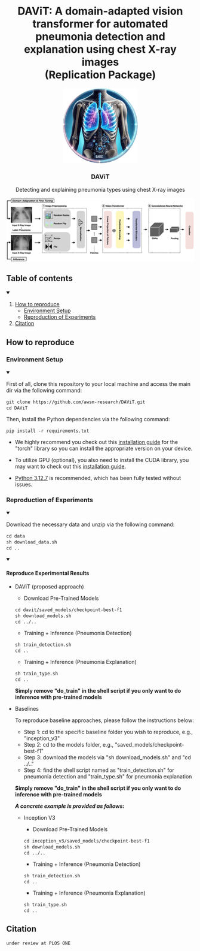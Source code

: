 <div align="center">
  
# <br> DAViT: A domain-adapted vision transformer for automated pneumonia detection and explanation using chest X-ray images <br> (Replication Package)

</div>

<p align="center">
  <img src="img/logo.png" width="200" height="200">
  </a>
  <h3 align="center">DAViT</h3>
  <p align="center">
    Detecting and explaining pneumonia types using chest X-ray images
  </p>
</p>

<div align="center">
<img src="img/overview.png">
</div>

## Table of contents
<!-- Table of contents -->
<details open="open">
  <summary></summary>
  <ol>
    <li>
      <a href="#how-to-reproduce">How to reproduce</a>
        <ul>
          <li><a href="#environment-setup">Environment Setup</a></li>
          <li><a href="#reproduction-of-experiments">Reproduction of Experiments</a></li>
        </ul>
    </li>
    <li>
      <a href="#citation">Citation</a>
    </li>
  </ol>
</details>

## How to reproduce 

### Environment Setup
<details open="open">
  <summary></summary>
  
First of all, clone this repository to your local machine and access the main dir via the following command:
```
git clone https://github.com/awsm-research/DAViT.git
cd DAViT
```

Then, install the Python dependencies via the following command:
```
pip install -r requirements.txt
```

* We highly recommend you check out this <a href="https://pytorch.org/">installation guide</a> for the "torch" library so you can install the appropriate version on your device.
  
* To utilize GPU (optional), you also need to install the CUDA library, you may want to check out this <a href="https://docs.nvidia.com/cuda/cuda-quick-start-guide/index.html">installation guide</a>.
  
* <a href="https://www.python.org/downloads/release/python-3127/">Python 3.12.7</a> is recommended, which has been fully tested without issues.
 
</details>
 
### Reproduction of Experiments
  
  <details open="open">
    <summary></summary>
    
  Download the necessary data and unzip via the following command: 
  ```
  cd data
  sh download_data.sh 
  cd ..
  ```
  
  </details>  
  
  <details open="open">
    <summary></summary>
  
  #### Reproduce Experimental Results
  - DAViT (proposed approach)
    * Download Pre-Trained Models
    ```
    cd davit/saved_models/checkpoint-best-f1
    sh download_models.sh
    cd ../..
    ```
    * Training + Inference (Pneumonia Detection)
    ```
    sh train_detection.sh
    cd ..
    ```

    * Training + Inference (Pneumonia Explanation)
    ```
    sh train_type.sh
    cd ..
    ```
    
    **Simply remove "do_train" in the shell script if you only want to do inference with pre-trained models**
    
 - Baselines
  
   To reproduce baseline approaches, please follow the instructions below:

   * Step 1: cd to the specific baseline folder you wish to reproduce, e.g., "inception_v3"
   * Step 2: cd to the models folder, e.g., "saved_models/checkpoint-best-f1"
   * Step 3: download the models via "sh download_models.sh" and "cd ../.."
   * Step 4: find the shell script named as "train_detection.sh" for pneumonia detection and "train_type.sh" for pneumonia explanation
   
   **Simply remove "do_train" in the shell script if you only want to do inference with pre-trained models**
  
   ***A concrete example is provided as follows:***

    - Inception V3
      * Download Pre-Trained Models
      ```
      cd inception_v3/saved_models/checkpoint-best-f1
      sh download_models.sh
      cd ../..
      ```
      * Training + Inference (Pneumonia Detection)
      ```
      sh train_detection.sh
      cd ..
      ```
  
      * Training + Inference (Pneumonia Explanation)
      ```
      sh train_type.sh
      cd ..
      ```
  
  </details>
 
## Citation
```bash
under review at PLOS ONE
```
